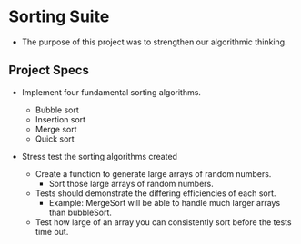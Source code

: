 # Sorting Suite
  * The purpose of this project was to strengthen our algorithmic thinking.
## Project Specs
  * Implement four fundamental sorting algorithms.
    * Bubble sort
    * Insertion sort
    * Merge sort
    * Quick sort
    
  * Stress test the sorting algorithms created
    * Create a function to generate large arrays of random numbers.
      * Sort those large arrays of random numbers.
    * Tests should demonstrate the differing efficiencies of each sort. 
      * Example: MergeSort will be able to handle much larger arrays than bubbleSort.
    * Test how large of an array you can consistently sort before the tests time out.
